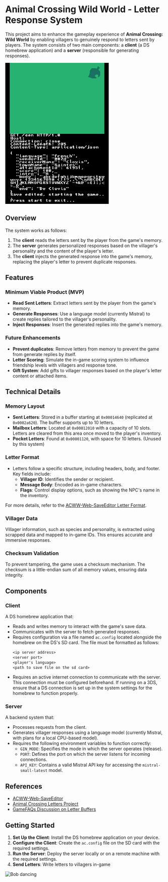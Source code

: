# Animal Crossing Wild World - Letter Response System

This project aims to enhance the gameplay experience of **Animal Crossing: Wild World** by enabling villagers to genuinely respond to letters sent by players. The system consists of two main components: a **client** (a DS homebrew application) and a **server** (responsible for generating responses).

![Client screenshot](./screen.png)

## Overview

The system works as follows:
1. The **client** reads the letters sent by the player from the game's memory.
2. The **server** generates personalized responses based on the villager's personality and the content of the player's letter.
3. The **client** injects the generated response into the game's memory, replacing the player's letter to prevent duplicate responses.

## Features

### Minimum Viable Product (MVP)
- **Read Sent Letters**: Extract letters sent by the player from the game's memory.
- **Generate Responses**: Use a language model (currently Mistral) to create replies tailored to the villager's personality.
- **Inject Responses**: Insert the generated replies into the game's memory.

### Future Enhancements
- **Prevent duplicates**: Remove letters from memory to prevent the game from generate replies by itself.
- **Letter Scoring**: Simulate the in-game scoring system to influence friendship levels with villagers and response tone.
- **Gift System**: Add gifts to villager responses based on the player's letter content or attached items.

## Technical Details

### Memory Layout
- **Sent Letters**: Stored in a buffer starting at `0x00014640` (replicated at `0x0002a620`). The buffer supports up to 10 letters.
- **Mailbox Letters**: Located at `0x00012010` with a capacity of 10 slots. Letters are cleared from this area once moved to the player's inventory.
- **Pocket Letters**: Found at `0x00001120`, with space for 10 letters. (Unused by this system)

### Letter Format
- Letters follow a specific structure, including headers, body, and footer. Key fields include:
  - **Villager ID**: Identifies the sender or recipient.
  - **Message Body**: Encoded as in-game characters.
  - **Flags**: Control display options, such as showing the NPC's name in the inventory.

For more details, refer to the [ACWW-Web-SaveEditor Letter Format](https://github.com/Universal-Team/ACWW-Web-SaveEditor/blob/main/assets/js/core/letter.js).

### Villager Data
Villager information, such as species and personality, is extracted using scrapped data and mapped to in-game IDs. This ensures accurate and immersive responses.

### Checksum Validation
To prevent tampering, the game uses a checksum mechanism. The checksum is a little-endian sum of all memory values, ensuring data integrity.

## Components

### Client
A DS homebrew application that:
- Reads and writes memory to interact with the game's save data.
- Communicates with the server to fetch generated responses.
- Requires configuration via a file named `ac.config` located alongside the homebrew on the DS's SD card. The file must be formatted as follows:
  ```
  <ip server address>
  <server port>
  <player's language>
  <path to save file on the sd card>
  ```
- Requires an active internet connection to communicate with the server. This connection must be configured beforehand. If running on a 3DS, ensure that a DS connection is set up in the system settings for the homebrew to function properly.

### Server
A backend system that:
- Processes requests from the client.
- Generates villager responses using a language model (currently Mistral, with plans for a local CPU-based model).
- Requires the following environment variables to function correctly:
  - `GIN_MODE`: Specifies the mode in which the server operates (release).
  - `PORT`: Defines the port on which the server listens for incoming connections.
  - `API_KEY`: Contains a valid Mistral API key for accessing the `mistral-small-latest` model.


## References

- [ACWW-Web-SaveEditor](https://github.com/Universal-Team/ACWW-Web-SaveEditor/blob/main/assets/js/core/letter.js)
- [Animal Crossing Letters Project](https://jamchamb.net/projects/animal-crossing-letters)
- [GameFAQs Discussion on Letter Buffers](https://gamefaqs.gamespot.com/boards/920786-animal-crossing-wild-world/41195712)

## Getting Started

1. **Set Up the Client**: Install the DS homebrew application on your device.
2. **Configure the Client**: Create the `ac.config` file on the SD card with the required settings.
3. **Run the Server**: Deploy the server locally or on a remote machine with the required settings.
4. **Send Letters**: Write letters to villagers in-game

![Bob dancing](http://vignette2.wikia.nocookie.net/animalcrossing/images/f/fb/Bobdance.gif/revision/latest?cb=20130922040310)